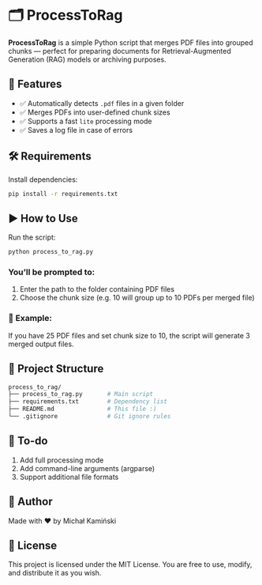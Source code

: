 # 🗂️ ProcessToRag

**ProcessToRag** is a simple Python script that merges PDF files into grouped chunks — perfect for preparing documents for Retrieval-Augmented Generation (RAG) models or archiving purposes.

## 🚀 Features

- ✅ Automatically detects `.pdf` files in a given folder  
- ✅ Merges PDFs into user-defined chunk sizes  
- ✅ Supports a fast `lite` processing mode  
- ✅ Saves a log file in case of errors  

## 🛠 Requirements

Install dependencies:

```bash
pip install -r requirements.txt
```

## ▶️ How to Use
Run the script:

```bash
python process_to_rag.py
```

### You’ll be prompted to:
1) Enter the path to the folder containing PDF files
2) Choose the chunk size (e.g. 10 will group up to 10 PDFs per merged file)

### 📌 Example:
If you have 25 PDF files and set chunk size to 10, the script will generate 3 merged output files.

## 📁 Project Structure
```bash
process_to_rag/
├── process_to_rag.py       # Main script
├── requirements.txt        # Dependency list
├── README.md               # This file :)
└── .gitignore              # Git ignore rules
```

## 📌 To-do
1) Add full processing mode
2) Add command-line arguments (argparse)
3) Support additional file formats

## 👤 Author
Made with ❤️ by Michał Kamiński

## 🧾 License
This project is licensed under the MIT License. You are free to use, modify, and distribute it as you wish.
